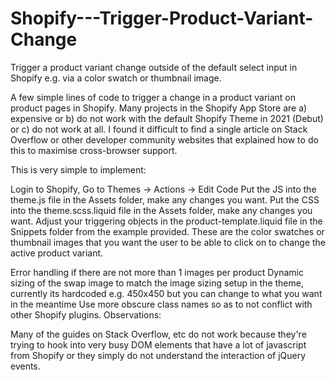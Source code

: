 # Shopify---Trigger-Product-Variant-Change
Trigger a product variant change outside of the default select input in Shopify e.g. via a color swatch or thumbnail image.

A few simple lines of code to trigger a change in a product variant on product pages in Shopify. Many projects in the Shopify App Store are a) expensive or b) do not work with the default Shopify Theme in 2021 (Debut) or c) do not work at all. I found it difficult to find a single article on Stack Overflow or other developer community websites that explained how to do this to maximise cross-browser support.

This is very simple to implement:

Login to Shopify, Go to Themes -> Actions -> Edit Code
Put the JS into the theme.js file in the Assets folder, make any changes you want.
Put the CSS into the theme.scss.liquid file in the Assets folder, make any changes you want.
Adjust your triggering objects in the product-template.liquid file in the Snippets folder from the example provided. These are the color swatches or thumbnail images that you want the user to be able to click on to change the active product variant.

Error handling if there are not more than 1 images per product
Dynamic sizing of the swap image to match the image sizing setup in the theme, currently its hardcoded e.g. 450x450 but you can change to what you want in the meantime
Use more obscure class names so as to not conflict with other Shopify plugins.
Observations:

Many of the guides on Stack Overflow, etc do not work because they're trying to hook into very busy DOM elements that have a lot of javascript from Shopify or they simply do not understand the interaction of jQuery events.
